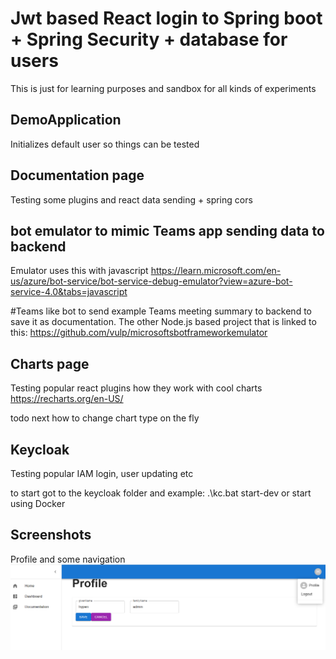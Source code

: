 # Jwt based React login to Spring boot + Spring Security + database for users
This is just for learning purposes and sandbox for all kinds of experiments

## DemoApplication
Initializes default user so things can be tested

## Documentation page 
Testing some plugins and react data sending + spring cors

## bot emulator to mimic Teams app sending data to backend
Emulator uses this with javascript
https://learn.microsoft.com/en-us/azure/bot-service/bot-service-debug-emulator?view=azure-bot-service-4.0&tabs=javascript

#Teams like bot to send example Teams meeting summary to backend to save it as documentation.
The other Node.js based project that is linked to this: https://github.com/vulp/microsoftsbotframeworkemulator

## Charts page
Testing popular react plugins how they work with cool charts
https://recharts.org/en-US/

todo next how to change chart type on the fly

## Keycloak
Testing popular IAM
login, user updating etc

to start got to the keycloak folder and example:
.\kc.bat start-dev
or start using Docker

## Screenshots
Profile and some navigation
![Screenshot](img1.png)